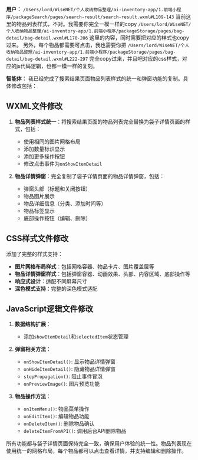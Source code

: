 **用户：** 
`/Users/lord/WiseNET/个人收纳物品整理/ai-inventory-app/1.前端小程序/packageSearch/pages/search-result/search-result.wxml#L109-143`  当前这里的物品列表样式，不对。我需要你完全一模一样的copy `/Users/lord/WiseNET/个人收纳物品整理/ai-inventory-app/1.前端小程序/packageStorage/pages/bag-detail/bag-detail.wxml#L170-206`  这里的内容，同时需要把对应的样式也copy过来。 
 另外，每个物品都需要可点击，我也需要你把 `/Users/lord/WiseNET/个人收纳物品整理/ai-inventory-app/1.前端小程序/packageStorage/pages/bag-detail/bag-detail.wxml#L222-297`  完全copy过来，并且吧对应的css样式，对应的js代码逻辑，也都一模一样的复刻。

**智能体：** 
我已经完成了搜索结果页面物品列表样式的统一和弹窗功能的复制。具体修改包括：

## WXML文件修改
1. **物品列表样式统一**：将搜索结果页面的物品列表完全替换为袋子详情页面的样式，包括：
   - 使用相同的图片网格布局
   - 添加数量标识显示
   - 添加更多操作按钮
   - 修改点击事件为`onShowItemDetail`

2. **物品详情弹窗**：完全复制了袋子详情页面的物品详情弹窗，包括：
   - 弹窗头部（标题和关闭按钮）
   - 物品图片展示
   - 物品详细信息（分类、添加时间等）
   - 物品标签显示
   - 底部操作按钮（编辑、删除）

## CSS样式文件修改
添加了完整的样式支持：
- **图片网格布局样式**：包括网格容器、物品卡片、图片覆盖层等
- **物品详情弹窗样式**：包括弹窗容器、动画效果、头部、内容区域、底部操作等
- **响应式设计**：适配不同屏幕尺寸
- **深色模式支持**：完整的深色模式适配

## JavaScript逻辑文件修改
1. **数据结构扩展**：
   - 添加`showItemDetail`和`selectedItem`状态管理

2. **弹窗相关方法**：
   - `onShowItemDetail()`: 显示物品详情弹窗
   - `onHideItemDetail()`: 隐藏物品详情弹窗
   - `stopPropagation()`: 阻止事件冒泡
   - `onPreviewImage()`: 图片预览功能

3. **物品操作方法**：
   - `onItemMenu()`: 物品菜单操作
   - `onEditItem()`: 编辑物品功能
   - `onDeleteItem()`: 删除物品确认
   - `deleteItemFromAPI()`: 调用后台API删除物品

所有功能都与袋子详情页面保持完全一致，确保用户体验的统一性。物品列表现在使用统一的网格布局，每个物品都可以点击查看详情，并支持编辑和删除操作。